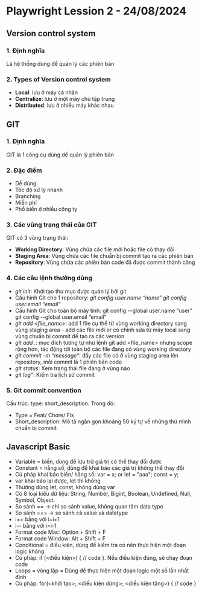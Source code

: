 # Playwright Lession 2 - 24/08/2024
## Version control system
### 1. Định nghĩa
Là hệ thống dùng để quản lý các phiên bản
### 2. Types of Version control system
- **Local**: lưu ở máy cá nhân
- **Centralize**: lưu ở một máy chủ tập trung
- **Distributed**: lưu ở nhiều máy khác nhau
## GIT
### 1. Định nghĩa
GIT là 1 công cụ dùng để quản lý phiên bản 
### 2. Đặc điểm
- Dễ dùng
- Tốc độ xử lý nhanh
- Branching
- Miễn phí
- Phổ biến ở nhiều công ty
### 3. Các vùng trạng thái của GIT
GIT có 3 vùng trạng thái:
- **Working Directory**: Vùng chứa các file mới hoặc file có thay đổi 
- **Staging Area**: Vùng chứa các file chuẩn bị commit tạo ra các phiên bản
- **Repository**: Vùng chứa các phiên bản code đã được commit thành công

### 4. Các câu lệnh thường dùng
- *git init*: Khởi tạo thư mục được quản lý bởi git
- Cấu hình Git cho 1 repository:
*git config user.name “name”*
*git config user.email “email”*
- Cấu hình Git cho toàn bộ máy tính:
git config --global user.name “user”
git config --global user.email “email”
- *git add <file_name>*: add 1  file cụ thể từ vùng working directory sang vùng staging area - add các file mới or có chỉnh sửa từ máy local sang vùng chuẩn bị commit để tạo ra các version
- *git add .*: mục đích tương tự như lệnh git add <file_name> nhưng scope rộng hơn, tác động tới toàn bộ các file đang có vùng working directory
- *git commit -m “message”*: đẩy các file có ở vùng staging area lên repository, mỗi commit là 1 phiên bản code
- *git status*: Xem trạng thái file đang ở vùng nào 
- *git log"*: Kiểm tra lịch sử commit
### 5. Git commit convention
Cấu trúc: type: short_description. Trong đó:
- Type = Feat/ Chore/ Fix
- Short_description: Mô tả ngắn gọn khoảng 50 ký tự về những thứ mình chuẩn bị commit

## Javascript Basic
- Variable = biến, dùng để lưu trữ giá trị có thể thay đổi được
- Constant = hằng số, dùng để khai báo các giá trị không thể thay đổi
- Cú pháp khai báo biến/ hằng số: var = x; or let = "aaa"; const = y;
- var khai báo lại được, let thì không
- Thường dùng let, const, không dùng var
- Có 8 loại kiểu dữ liệu: String, Number, Bigint, Boolean, Undefined, Null, Symbol, Object.
- So sánh == -> chỉ so sánh value, không quan tâm data type
- So sánh === -> so sánh cả value và datatype
- i++ bằng với i=i+1
- i-- bằng với i=i-1
- Format code Mac: Option + Shift + F
-  Format code Window: Alt + Shift + F
-  Conditional = điều kiện, dùng để kiểm tra có nên thực hiện một đoạn logic không.
-  Cú pháp: if (<điều kiện>) { // code }. Nếu điều kiện đúng, sẽ chạy đoạn code
-  Loops = vòng lặp = Dùng để thực hiện một đoạn logic một số lần nhất định
- Cú pháp: for(<khởi tạo>; <điều kiện dừng>; <điều kiện tăng>) {
// code }


